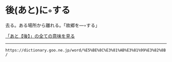# 後(あと)に◦する

去る。ある場所から離れる。「故郷を―◦する」

[「あと【後】」の全ての意味を見る](https://dictionary.goo.ne.jp/word/%E5%BE%8C_%28%E3%81%82%E3%81%A8%29/#jn-5108)

---
`https://dictionary.goo.ne.jp/word/%E5%BE%8C%E3%81%AB%E3%81%99%E3%82%8B/`